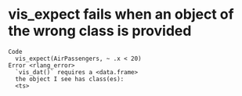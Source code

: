 # vis_expect fails when an object of the wrong class is provided

    Code
      vis_expect(AirPassengers, ~ .x < 20)
    Error <rlang_error>
      `vis_dat()` requires a <data.frame>
      the object I see has class(es):
      <ts>

